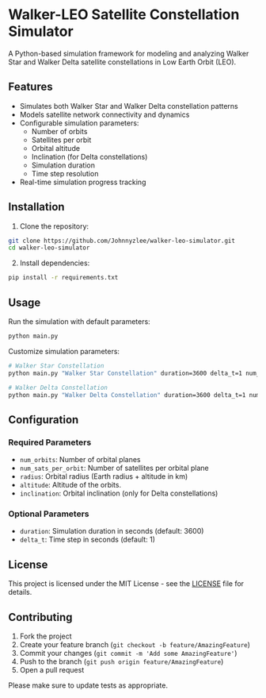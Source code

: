 # Walker-LEO Satellite Constellation Simulator

A Python-based simulation framework for modeling and analyzing Walker Star and Walker Delta satellite constellations in Low Earth Orbit (LEO).

## Features

- Simulates both Walker Star and Walker Delta constellation patterns
- Models satellite network connectivity and dynamics
- Configurable simulation parameters:
  - Number of orbits
  - Satellites per orbit
  - Orbital altitude
  - Inclination (for Delta constellations)
  - Simulation duration
  - Time step resolution
- Real-time simulation progress tracking

## Installation

1. Clone the repository:
```bash
git clone https://github.com/Johnnyzlee/walker-leo-simulator.git
cd walker-leo-simulator
```

2. Install dependencies:
```bash
pip install -r requirements.txt
```

## Usage

Run the simulation with default parameters:
```python
python main.py
```

Customize simulation parameters:
```bash
# Walker Star Constellation
python main.py "Walker Star Constellation" duration=3600 delta_t=1 num_orbits=36 num_sats_per_orbit=48 altitude=550

# Walker Delta Constellation
python main.py "Walker Delta Constellation" duration=3600 delta_t=1 num_orbits=36 num_sats_per_orbit=48 altitude=550 inclination=53.0
```

## Configuration

### Required Parameters

- `num_orbits`: Number of orbital planes
- `num_sats_per_orbit`: Number of satellites per orbital plane
- `radius`: Orbital radius (Earth radius + altitude in km)
- `altitude`: Altitude of the orbits.
- `inclination`: Orbital inclination (only for Delta constellations)

### Optional Parameters

- `duration`: Simulation duration in seconds (default: 3600)
- `delta_t`: Time step in seconds (default: 1)

## License

This project is licensed under the MIT License - see the [LICENSE](LICENSE) file for details.

## Contributing

1. Fork the project
2. Create your feature branch (`git checkout -b feature/AmazingFeature`)
3. Commit your changes (`git commit -m 'Add some AmazingFeature'`)
4. Push to the branch (`git push origin feature/AmazingFeature`)
5. Open a pull request

Please make sure to update tests as appropriate.
